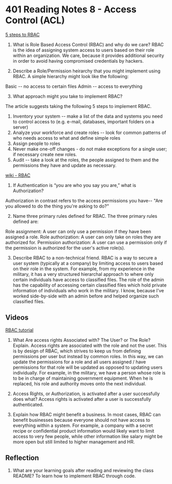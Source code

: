 # 401 Reading Notes 8 - Access Control (ACL)

[5 steps to RBAC](https://www.csoonline.com/article/3060780/security/5-steps-to-simple-role-based-access-control.html)

1. What is Role Based Access Control (RBAC) and why do we care?
RBAC is the idea of assigning system access to users based on their role within an organization. We care, because it provides additional security in order to avoid 
having compromised credentials by hackers. 

2. Describe a Role/Permission heirarchy that you might implement using RBAC.
A simple hierarchy might look like the following:

Basic -- no access to certain files
Admin -- access to everything

3. What approach might you take to implement RBAC?

The article suggests taking the following 5 steps to implement RBAC.

1. Inventory your system -- make a list of the data and systems you need to control access to (e.g. e-mail, databases, important folders on a server)
2. Analyze your workforce and create roles -- look for common patterns of who needs access to what and define simple roles
3. Assign people to roles
4. Never make one-off changes - do not make exceptions for a single user; if necessary create new roles.
5. Audit -- take a look at the roles, the people assigned to them and the permissions they have and update as necessary.


[wiki - RBAC](https://en.wikipedia.org/wiki/Role-based_access_control)

1. If Authentication is “you are who you say you are,” what is Authorization?

Authorization in contrast refers to the access permissions you have-- "Are you allowed to do the thing you're asking to do?"

2. Name three primary rules defined for RBAC.
The three primary rules defined are:

Role assignment: A user can only use a permission if they have been assigned a role.
Role authorization: A user can only take on roles they are authorized for.
Permission authorization: A user can use a permission only if the permission is authorized for the user's active role(s).

3. Describe RBAC to a non-technical friend.
RBAC is a way to secure a user system (typically at a company) by limiting access to users based on their role in the system. 
For example, from my experience in the military, it has a very structured hierarchal approach to where only certain individuals
have access to classified files. The role of the admin has the capability of accessing certain classified files which hold private information of 
individuals who work in the military. I know, because I've worked side-by-side with an admin before and helped organize such classified files.

## Videos
[RBAC tutorial](https://www.youtube.com/watch?v=C4NP8Eon3cA)

1. What Are access rights Associated with? The User? or The Role? Explain.
Access rights are associated with the role and not the user. This is by design of RBAC, which strives to keep us from defining permissions per user but instead by common roles. In this way, we can update the permissions for a role and all users assigned / have permissions for that role will be updated as opposed to updating users individually. For example, in the military, we have a person whose role is to be in charge of maintaining government equipment. When he is replaced, his role
and authority moves onto the next individual. 

2. Access Rights, or Authorization, is activated after a user successfully does what?
Access rights is activated after a user is successfully authenticated.

3. Explain how RBAC might benefit a business.
In most cases, RBAC can benefit businesses because everyone should not have access to everything within a system. For example, a company with a secret recipe or confidential product information would likely want to limit access to very few people, while other information like salary might be more open but still limited to higher management and HR.

## Reflection
1. What are your learning goals after reading and reviewing the class README?
To learn how to implement RBAC through code.
